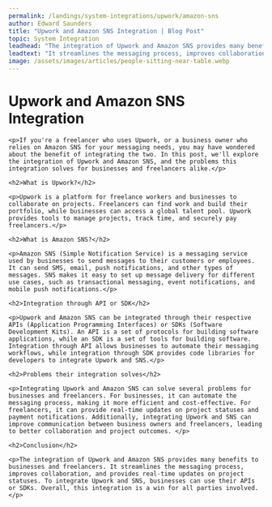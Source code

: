 ```yaml
---
permalink: /landings/system-integrations/upwork/amazon-sns
author: Edward Saunders
title: "Upwork and Amazon SNS Integration | Blog Post"
topic: System Integration
leadhead: "The integration of Upwork and Amazon SNS provides many benefits to businesses and freelancers"
leadtext: "It streamlines the messaging process, improves collaboration, and provides real-time updates on project statuses. To integrate Upwork and SNS, businesses can use their APIs or SDKs. Overall, this integration is a win for all parties involved."
image: /assets/images/articles/people-sitting-near-table.webp
---
```

<div class="arttext">
	<h1>Upwork and Amazon SNS Integration</h1>

	<p>If you're a freelancer who uses Upwork, or a business owner who relies on Amazon SNS for your messaging needs, you may have wondered about the benefit of integrating the two. In this post, we'll explore the integration of Upwork and Amazon SNS, and the problems this integration solves for businesses and freelancers alike.</p>

	<h2>What is Upwork?</h2>

	<p>Upwork is a platform for freelance workers and businesses to collaborate on projects. Freelancers can find work and build their portfolio, while businesses can access a global talent pool. Upwork provides tools to manage projects, track time, and securely pay freelancers.</p>

	<h2>What is Amazon SNS?</h2>

	<p>Amazon SNS (Simple Notification Service) is a messaging service used by businesses to send messages to their customers or employees. It can send SMS, email, push notifications, and other types of messages. SNS makes it easy to set up message delivery for different use cases, such as transactional messaging, event notifications, and mobile push notifications.</p>

	<h2>Integration through API or SDK</h2>

	<p>Upwork and Amazon SNS can be integrated through their respective APIs (Application Programming Interfaces) or SDKs (Software Development Kits). An API is a set of protocols for building software applications, while an SDK is a set of tools for building software. Integration through API allows businesses to automate their messaging workflows, while integration through SDK provides code libraries for developers to integrate Upwork and SNS.</p>

	<h2>Problems their integration solves</h2>

	<p>Integrating Upwork and Amazon SNS can solve several problems for businesses and freelancers. For businesses, it can automate the messaging process, making it more efficient and cost-effective. For freelancers, it can provide real-time updates on project statuses and payment notifications. Additionally, integrating Upwork and SNS can improve communication between business owners and freelancers, leading to better collaboration and project outcomes. </p>

	<h2>Conclusion</h2>

	<p>The integration of Upwork and Amazon SNS provides many benefits to businesses and freelancers. It streamlines the messaging process, improves collaboration, and provides real-time updates on project statuses. To integrate Upwork and SNS, businesses can use their APIs or SDKs. Overall, this integration is a win for all parties involved.</p>

</div>